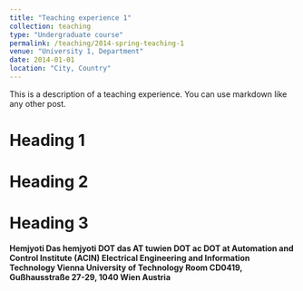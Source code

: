 ```yaml
---
title: "Teaching experience 1"
collection: teaching
type: "Undergraduate course"
permalink: /teaching/2014-spring-teaching-1
venue: "University 1, Department"
date: 2014-01-01
location: "City, Country"
---
```


This is a description of a teaching experience. You can use markdown like any other post.

Heading 1
======

Heading 2
======

Heading 3
======

**Hemjyoti Das
hemjyoti DOT das AT tuwien DOT ac DOT at
Automation and Control Institute (ACIN)
Electrical Engineering and Information Technology
Vienna University of Technology 
Room CD0419, Gußhausstraße 27-29, 1040 Wien
Austria**

